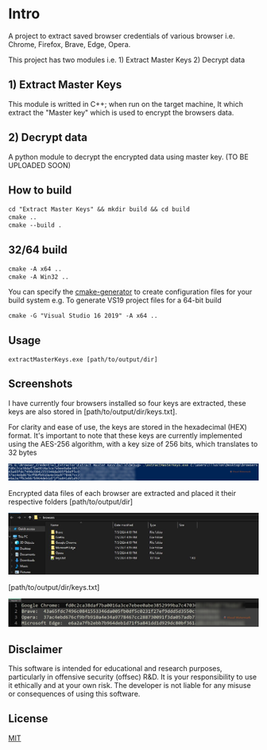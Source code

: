 # Intro
A project to extract saved browser credentials of various browser i.e. Chrome, Firefox, Brave, Edge, Opera.

This project has two modules i.e. 1) Extract Master Keys  2) Decrypt data

## 1) Extract Master Keys
This module is writted in C++; when run on the target machine, It which extract the "Master key" which is used to encrypt the browsers data.

## 2) Decrypt data
A python module to decrypt the encrypted data using master key. (TO BE UPLOADED SOON)

## How to build

```
cd "Extract Master Keys" && mkdir build && cd build
cmake ..
cmake --build .
```

## 32/64 build

```
cmake -A x64 ..
cmake -A Win32 ..
```

You can specify the [cmake-generator](https://cmake.org/cmake/help/latest/manual/cmake-generators.7.html) to create configuration files for your build system e.g. To generate VS19 project files for a 64-bit build

```
cmake -G "Visual Studio 16 2019" -A x64 ..

```
## Usage
```
extractMasterKeys.exe [path/to/output/dir]
```


## Screenshots
I have currently four browsers installed so four keys are extracted, these keys are also stored in [path/to/output/dir/keys.txt].

For clarity and ease of use, the keys are stored in the hexadecimal (HEX) format. It's important to note that these keys are currently implemented using the AES-256 algorithm, with a key size of 256 bits, which translates to 32 bytes

![Alt text](/screenshots/1.JPG?raw=true "Optional Title")

Encrypted data files of each browser are extracted and placed it their respective folders [path/to/output/dir]

![Alt text](/screenshots/2.JPG?raw=true "Optional Title")

[path/to/output/dir/keys.txt]

![Alt text](/screenshots/3.JPG?raw=true "Optional Title")


## Disclaimer

This software is intended for educational and research purposes, particularly in offensive security (offsec) R&D. It is your responsibility to use it ethically and at your own risk. The developer is not liable for any misuse or consequences of using this software.

## License

[MIT](https://choosealicense.com/licenses/mit/)